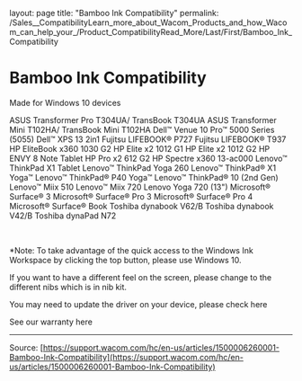 layout: page
title: "Bamboo Ink Compatibility"
permalink: /Sales__CompatibilityLearn_more_about_Wacom_Products_and_how_Wacom_can_help_your_/Product_CompatibilityRead_More/Last/First/Bamboo_Ink_Compatibility

# Bamboo Ink Compatibility

Made for Windows 10 devices

ASUS Transformer Pro T304UA/ TransBook T304UA
ASUS Transformer Mini T102HA/ TransBook Mini T102HA
Dell™ Venue 10 Pro™ 5000 Series (5055)
Dell™ XPS 13 2in1
Fujitsu LIFEBOOK® P727
Fujitsu LIFEBOOK® T937
HP EliteBook x360 1030 G2
HP Elite x2 1012 G1
HP Elite x2 1012 G2
HP ENVY 8 Note Tablet
HP Pro x2 612 G2
HP Spectre x360 13-ac000
Lenovo™ ThinkPad X1 Tablet
Lenovo™ ThinkPad Yoga 260
Lenovo™ ThinkPad® X1 Yoga™
Lenovo™ ThinkPad® P40 Yoga™
Lenovo™ ThinkPad® 10 (2nd Gen)
Lenovo™ Miix 510
Lenovo™ Miix 720
Lenovo Yoga 720 (13")
Microsoft® Surface® 3
Microsoft® Surface® Pro 3
Microsoft® Surface® Pro 4
Microsoft® Surface® Book
Toshiba dynabook V62/B
Toshiba dynabook V42/B
Toshiba dynaPad N72



 


*Note: To take advantage of the quick access to the Windows Ink Workspace by clicking the top button, please use Windows 10.


If you want to have a different feel on the screen, please change to the different nibs which is in nib kit.


You may need to update the driver on your device, please check here


See our warranty here

---
Source: [https://support.wacom.com/hc/en-us/articles/1500006260001-Bamboo-Ink-Compatibility](https://support.wacom.com/hc/en-us/articles/1500006260001-Bamboo-Ink-Compatibility)
